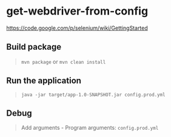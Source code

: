 # get-webdriver-from-config

https://code.google.com/p/selenium/wiki/GettingStarted

## Build package

> `mvn package` or `mvn clean install`

## Run the application

> `java -jar target/app-1.0-SNAPSHOT.jar config.prod.yml`

## Debug

> Add arguments - Program arguments: `config.prod.yml`
